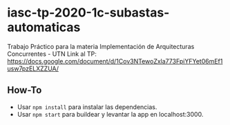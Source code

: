 # iasc-tp-2020-1c-subastas-automaticas
Trabajo Práctico para la materia Implementación de Arquitecturas Concurrentes - UTN
Link al TP: https://docs.google.com/document/d/1Cov3NTewoZxla773FpiYFYet06mEf1usw7pzELXZZUA/

## How-To
- Usar `npm install` para instalar las dependencias.
- Usar `npm start` para buildear y levantar la app en localhost:3000.